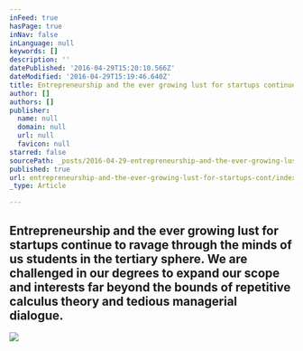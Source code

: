 ```yaml
---
inFeed: true
hasPage: true
inNav: false
inLanguage: null
keywords: []
description: ''
datePublished: '2016-04-29T15:20:10.566Z'
dateModified: '2016-04-29T15:19:46.640Z'
title: Entrepreneurship and the ever growing lust for startups continue to ravage through the minds of us students in the tertiary sphere. We are challenged in our degrees to expand our scope and interests far beyond the bounds of repetitive calculus theory and tedious managerial dialogue.
author: []
authors: []
publisher:
  name: null
  domain: null
  url: null
  favicon: null
starred: false
sourcePath: _posts/2016-04-29-entrepreneurship-and-the-ever-growing-lust-for-startups-cont.md
published: true
url: entrepreneurship-and-the-ever-growing-lust-for-startups-cont/index.html
_type: Article

---
```

## Entrepreneurship and the ever growing lust for startups continue to ravage through the minds of us students in the tertiary sphere. We are challenged in our degrees to expand our scope and interests far beyond the bounds of repetitive calculus theory and tedious managerial dialogue.
![](https://the-grid-user-content.s3-us-west-2.amazonaws.com/e47656ae-989e-49ee-8073-77d3b2a41c07.jpg)